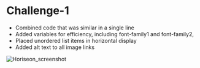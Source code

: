 # Challenge-1

- Combined code that was similar in a single line
- Added variables for efficiency, including font-family1 and font-family2, 
- Placed unordered list items in horizontal display
- Added alt text to all image links

![Horiseon_screenshot](https://user-images.githubusercontent.com/112152451/201529777-c2eddc9b-6351-480c-8ac5-92890bfaa955.png)
